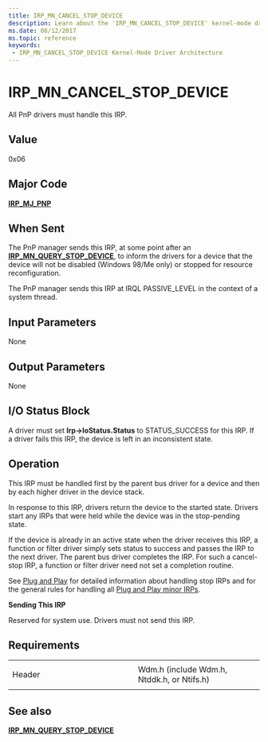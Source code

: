 ```yaml
---
title: IRP_MN_CANCEL_STOP_DEVICE
description: Learn about the 'IRP_MN_CANCEL_STOP_DEVICE' kernel-mode driver architecture. All PnP drivers must handle this IRP.
ms.date: 08/12/2017
ms.topic: reference
keywords:
 - IRP_MN_CANCEL_STOP_DEVICE Kernel-Mode Driver Architecture
---
```


# IRP\_MN\_CANCEL\_STOP\_DEVICE


All PnP drivers must handle this IRP.

## Value

0x06

## Major Code

[**IRP\_MJ\_PNP**](irp-mj-pnp.md)

## When Sent

The PnP manager sends this IRP, at some point after an [**IRP\_MN\_QUERY\_STOP\_DEVICE**](irp-mn-query-stop-device.md), to inform the drivers for a device that the device will not be disabled (Windows 98/Me only) or stopped for resource reconfiguration.

The PnP manager sends this IRP at IRQL PASSIVE\_LEVEL in the context of a system thread.

## Input Parameters


None

## Output Parameters


None

## I/O Status Block


A driver must set **Irp-&gt;IoStatus.Status** to STATUS\_SUCCESS for this IRP. If a driver fails this IRP, the device is left in an inconsistent state.

## Operation

This IRP must be handled first by the parent bus driver for a device and then by each higher driver in the device stack.

In response to this IRP, drivers return the device to the started state. Drivers start any IRPs that were held while the device was in the stop-pending state.

If the device is already in an active state when the driver receives this IRP, a function or filter driver simply sets status to success and passes the IRP to the next driver. The parent bus driver completes the IRP. For such a cancel-stop IRP, a function or filter driver need not set a completion routine.

See [Plug and Play](./introduction-to-plug-and-play.md) for detailed information about handling stop IRPs and for the general rules for handling all [Plug and Play minor IRPs](plug-and-play-minor-irps.md).

**Sending This IRP**

Reserved for system use. Drivers must not send this IRP.

## Requirements

<table>
<colgroup>
<col width="50%" />
<col width="50%" />
</colgroup>
<tbody>
<tr class="odd">
<td><p>Header</p></td>
<td>Wdm.h (include Wdm.h, Ntddk.h, or Ntifs.h)</td>
</tr>
</tbody>
</table>

## See also


[**IRP\_MN\_QUERY\_STOP\_DEVICE**](irp-mn-query-stop-device.md)

 

 




